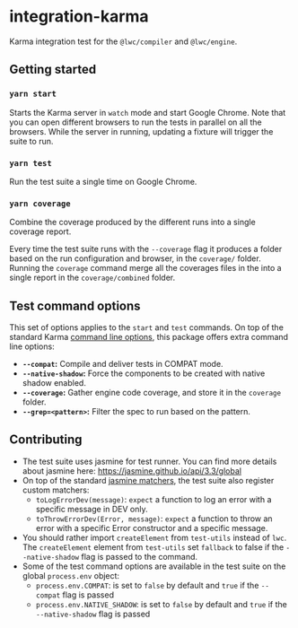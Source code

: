 # integration-karma

Karma integration test for the `@lwc/compiler` and `@lwc/engine`.

## Getting started

### `yarn start`

Starts the Karma server in `watch` mode and start Google Chrome. Note that you can open different browsers to run the tests in parallel on all the browsers. While the server in running, updating a fixture will trigger the suite to run.

### `yarn test`

Run the test suite a single time on Google Chrome.

### `yarn coverage`

Combine the coverage produced by the different runs into a single coverage report.

Every time the test suite runs with the `--coverage` flag it produces a folder based on the run configuration and browser, in the `coverage/` folder. Running the `coverage` command merge all the coverages files in the into a single report in the `coverage/combined` folder.

## Test command options

This set of options applies to the `start` and `test` commands. On top of the standard Karma [command line options](http://karma-runner.github.io/3.0/config/configuration-file.html), this package offers extra command line options:

-   **`--compat`:** Compile and deliver tests in COMPAT mode.
-   **`--native-shadow`:** Force the components to be created with native shadow enabled.
-   **`--coverage`:** Gather engine code coverage, and store it in the `coverage` folder.
-   **`--grep=<pattern>`:** Filter the spec to run based on the pattern.

## Contributing

-   The test suite uses jasmine for test runner. You can find more details about jasmine here: https://jasmine.github.io/api/3.3/global
-   On top of the standard [jasmine matchers](https://jasmine.github.io/api/edge/matchers.html), the test suite also register custom matchers:
    -   `toLogErrorDev(message)`: `expect` a function to log an error with a specific message in DEV only.
    -   `toThrowErrorDev(Error, message)`: `expect` a function to throw an error with a specific Error constructor and a specific message.
-   You should rather import `createElement` from `test-utils` instead of `lwc`. The `createElement` element from `test-utils` set `fallback` to false if the `--native-shadow` flag is passed to the command.
-   Some of the test command options are available in the test suite on the global `process.env` object:
    -   `process.env.COMPAT`: is set to `false` by default and `true` if the `--compat` flag is passed
    -   `process.env.NATIVE_SHADOW`: is set to `false` by default and `true` if the `--native-shadow` flag is passed
